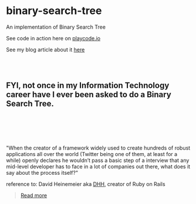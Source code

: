 # binary-search-tree
An implementation of Binary Search Tree


See code in action here on [playcode.io](https://playcode.io/465431?tabs=script.js,preview,console)

See my blog article about it [here](https://garuwun.wordpress.com/2019/11/15/binary-search-tree-you-ask-me/)

<br><br>
## FYI, not once in my Information Technology career have I ever been asked to do a Binary Search Tree.  
<br><br>
<br><br>


"When the creator of a framework widely used to create hundreds of robust applications all over the world (Twitter being one of them, at least for a while) openly declares he wouldn’t pass a basic step of a interview that any mid-level developer has to face in a lot of companies out there, what does it say about the process itself?"

reference to: David Heinemeier aka [DHH](https://medium.com/@dhh), creator of Ruby on Rails 
> [Read more](https://medium.com/@pfernandom/are-whiteboard-coding-interviews-really-that-bad-3e60e2efd81)


